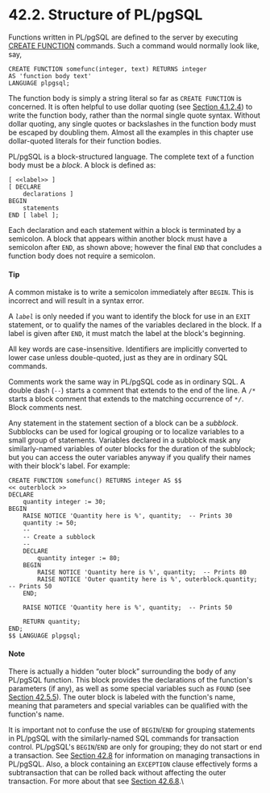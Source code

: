 # 42.2. Structure of PL/pgSQL

Functions written in PL/pgSQL are defined to the server by executing [CREATE FUNCTION](https://www.postgresql.org/docs/13/sql-createfunction.html) commands. Such a command would normally look like, say,

```
CREATE FUNCTION somefunc(integer, text) RETURNS integer
AS 'function body text'
LANGUAGE plpgsql;
```

The function body is simply a string literal so far as `CREATE FUNCTION` is concerned. It is often helpful to use dollar quoting (see [Section 4.1.2.4](https://www.postgresql.org/docs/13/sql-syntax-lexical.html#SQL-SYNTAX-DOLLAR-QUOTING)) to write the function body, rather than the normal single quote syntax. Without dollar quoting, any single quotes or backslashes in the function body must be escaped by doubling them. Almost all the examples in this chapter use dollar-quoted literals for their function bodies.

PL/pgSQL is a block-structured language. The complete text of a function body must be a _block_. A block is defined as:

```
[ <<label>> ]
[ DECLARE
    declarations ]
BEGIN
    statements
END [ label ];
```

Each declaration and each statement within a block is terminated by a semicolon. A block that appears within another block must have a semicolon after `END`, as shown above; however the final `END` that concludes a function body does not require a semicolon.

#### Tip

A common mistake is to write a semicolon immediately after `BEGIN`. This is incorrect and will result in a syntax error.

A _`label`_ is only needed if you want to identify the block for use in an `EXIT` statement, or to qualify the names of the variables declared in the block. If a label is given after `END`, it must match the label at the block's beginning.

All key words are case-insensitive. Identifiers are implicitly converted to lower case unless double-quoted, just as they are in ordinary SQL commands.

Comments work the same way in PL/pgSQL code as in ordinary SQL. A double dash (`--`) starts a comment that extends to the end of the line. A `/*` starts a block comment that extends to the matching occurrence of `*/`. Block comments nest.

Any statement in the statement section of a block can be a _subblock_. Subblocks can be used for logical grouping or to localize variables to a small group of statements. Variables declared in a subblock mask any similarly-named variables of outer blocks for the duration of the subblock; but you can access the outer variables anyway if you qualify their names with their block's label. For example:

```
CREATE FUNCTION somefunc() RETURNS integer AS $$
<< outerblock >>
DECLARE
    quantity integer := 30;
BEGIN
    RAISE NOTICE 'Quantity here is %', quantity;  -- Prints 30
    quantity := 50;
    --
    -- Create a subblock
    --
    DECLARE
        quantity integer := 80;
    BEGIN
        RAISE NOTICE 'Quantity here is %', quantity;  -- Prints 80
        RAISE NOTICE 'Outer quantity here is %', outerblock.quantity;  -- Prints 50
    END;

    RAISE NOTICE 'Quantity here is %', quantity;  -- Prints 50

    RETURN quantity;
END;
$$ LANGUAGE plpgsql;
```

#### Note

There is actually a hidden “outer block” surrounding the body of any PL/pgSQL function. This block provides the declarations of the function's parameters (if any), as well as some special variables such as `FOUND` (see [Section 42.5.5](https://www.postgresql.org/docs/13/plpgsql-statements.html#PLPGSQL-STATEMENTS-DIAGNOSTICS)). The outer block is labeled with the function's name, meaning that parameters and special variables can be qualified with the function's name.

It is important not to confuse the use of `BEGIN`/`END` for grouping statements in PL/pgSQL with the similarly-named SQL commands for transaction control. PL/pgSQL's `BEGIN`/`END` are only for grouping; they do not start or end a transaction. See [Section 42.8](https://www.postgresql.org/docs/13/plpgsql-transactions.html) for information on managing transactions in PL/pgSQL. Also, a block containing an `EXCEPTION` clause effectively forms a subtransaction that can be rolled back without affecting the outer transaction. For more about that see [Section 42.6.8](https://www.postgresql.org/docs/13/plpgsql-control-structures.html#PLPGSQL-ERROR-TRAPPING).\
